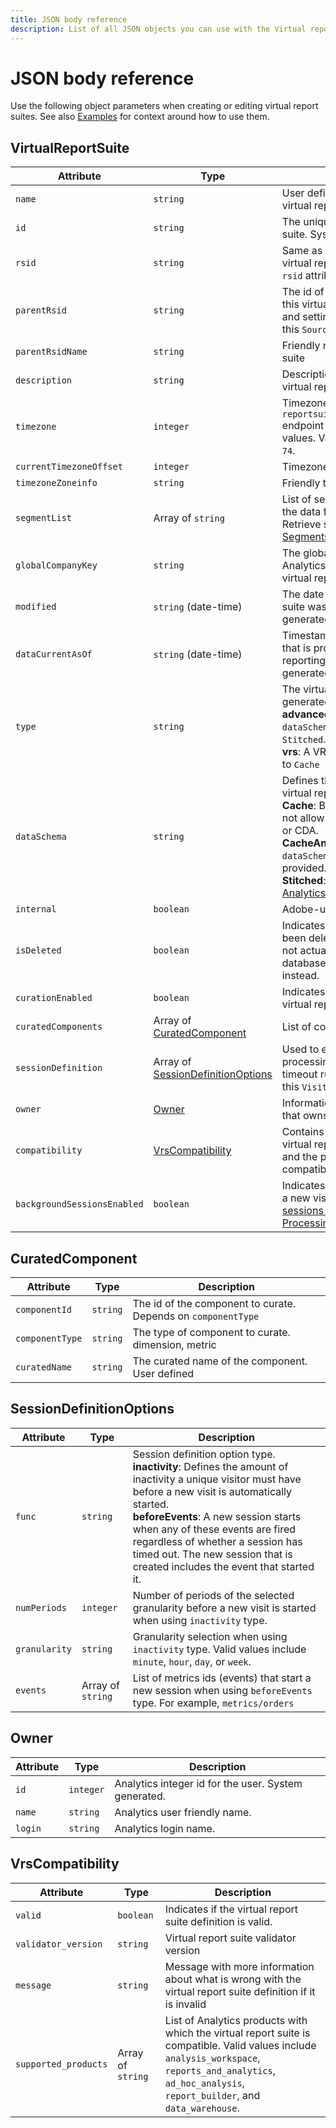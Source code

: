 ```yaml
---
title: JSON body reference
description: List of all JSON objects you can use with the Virtual report suite API.
---
```


# JSON body reference

Use the following object parameters when creating or editing virtual report suites. See also [Examples](examples.md) for context around how to use them.

## VirtualReportSuite

| Attribute | Type | Description |
| --- | --- | ---------- |
| `name` | `string` | User defined friendly name of the virtual report suite |
| `id` | `string` | The unique id for the virtual report suite. System generated. |
| `rsid` | `string` | Same as `id`. Included so normal and virtual report suites can both use this `rsid` attribute. System generated. |
| `parentRsid` | `string` | The id of the report suite from which this virtual report suite inherits data and settings (The Analytics UI calls this `Source`) |
| `parentRsidName` | `string` | Friendly name of the parent report suite |
| `description` | `string` | Description of the purpose of the virtual report suite |
| `timezone` | `integer` | Timezone ID. Use the `reportsuites/reportsuites/timezones` endpoint to retrieve a lookup of values. Valid integers range from `0`-`74`. |
| `currentTimezoneOffset` | `integer` | Timezone offset from GMT |
| `timezoneZoneinfo` | `string` | Friendly timezone name |
| `segmentList` | Array of `string` | List of segment ids to be used to filter the data for this virtual report suite. Retrieve segment IDs using the [Segments API](../segments/index.md). |
| `globalCompanyKey` | `string` | The global company id of the Analytics Company that owns the virtual report suite |
| `modified` | `string` (date-time) | The date and time the virtual report suite was last modified. System generated. |
| `dataCurrentAsOf` | `string` (date-time) | Timestamp of the most recent data that is processed and ready for reporting for this report suite. System generated. |
| `type` | `string` | The virtual report suite type. System generated.<br>**advancedVrs**: A VRS is advanced if `dataSchema` is `CacheAndMid` or `Stitched`.<br>**vrs**: A VRS is basic if `dataSchema` is set to `Cache` |
| `dataSchema` | `string` | Defines the data schema type for the virtual report suite.<br>**Cache**: Basic `dataSchema` type. Does not allow setting `sessionDefinition` or CDA.<br>**CacheAndMid**: Must use this `dataSchema` if `sessionDefinition` is provided.<br>**Stitched**: Enables [Cross-Device Analytics](https://docs.adobe.com/content/help/en/analytics/components/cda/cda-home.html). |
| `internal` | `boolean` | Adobe-use only |
| `isDeleted` | `boolean` | Indicates if the virtual report suite has been deleted. Virtual report suites are not actually removed from the database. This flag is set to true instead. |
| `curationEnabled` | `boolean` | Indicates if curation is enabled for the virtual report suite. |
| `curatedComponents` | Array of [CuratedComponent](#curatedcomponent) | List of components to curate. |
| `sessionDefinition` | Array of [SessionDefinitionOptions](#sessiondefinitionoptions) | Used to enable report time processing and change session timeout rules (The Analytics UI calls this `Visit Definition`) |
| `owner` | [Owner](#owner) | Information about the Analytics user that owns the virtual report suite. |
| `compatibility` | [VrsCompatibility](#vrscompatibility) | Contains information about if the virtual report suite definition is valid and the products with which it is compatible. |
| `backgroundSessionsEnabled` | `boolean` | Indicates if background hits will start a new visit. See [Context-aware sessions - Background Hit Processing](https://docs.adobe.com/content/help/en/analytics/components/virtual-report-suites/vrs-mobile-visit-processing.html#background-hit-processing) for more information. |

## CuratedComponent

| Attribute | Type | Description |
| --- | --- | ---------- |
| `componentId` | `string` | The id of the component to curate. Depends on `componentType` |
| `componentType` | `string` | The type of component to curate. dimension, metric |
| `curatedName` | `string` | The curated name of the component. User defined |

## SessionDefinitionOptions

| Attribute | Type | Description |
| --- | --- | ---------- |
| `func` | `string` | Session definition option type.<br>**inactivity**: Defines the amount of inactivity a unique visitor must have before a new visit is automatically started.<br>**beforeEvents**: A new session starts when any of these events are fired regardless of whether a session has timed out. The new session that is created includes the event that started it. |
| `numPeriods` | `integer` | Number of periods of the selected granularity before a new visit is started when using `inactivity` type. |
| `granularity` | `string` | Granularity selection when using `inactivity` type. Valid values include `minute`, `hour`, `day`, or `week`. |
| `events` | Array of `string` | List of metrics ids (events) that start a new session when using `beforeEvents` type. For example, `metrics/orders` |

## Owner

| Attribute | Type | Description |
| --- | --- | ---------- |
| `id` | `integer` | Analytics integer id for the user. System generated. |
| `name` | `string` | Analytics user friendly name. |
| `login` | `string` | Analytics login name. |

## VrsCompatibility

| Attribute | Type | Description |
| --- | --- | ---------- |
| `valid` | `boolean` | Indicates if the virtual report suite definition is valid. |
| `validator_version` | `string` | Virtual report suite validator version |
| `message` | `string` | Message with more information about what is wrong with the virtual report suite definition if it is invalid |
| `supported_products` | Array of `string` | List of Analytics products with which the virtual report suite is compatible. Valid values include `analysis_workspace`, `reports_and_analytics`, `ad_hoc_analysis`, `report_builder`, and `data_warehouse`. |
